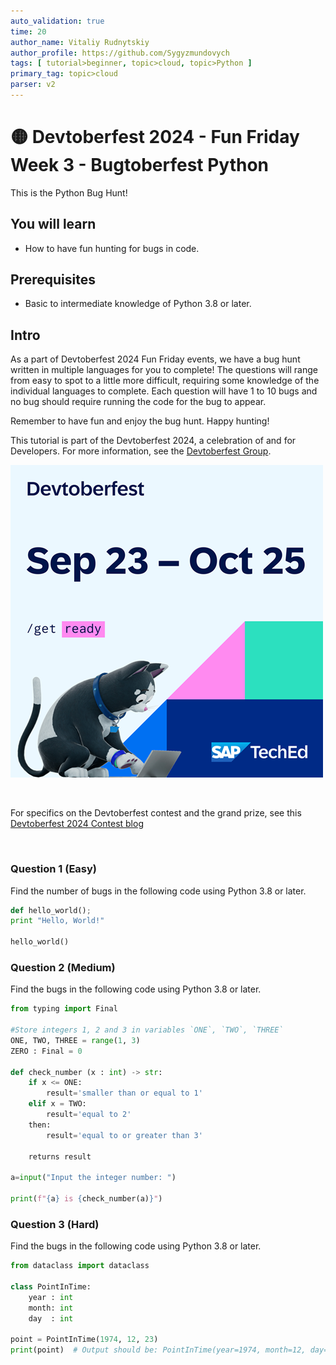 ```yaml
---
auto_validation: true
time: 20
author_name: Vitaliy Rudnytskiy
author_profile: https://github.com/Sygyzmundovych
tags: [ tutorial>beginner, topic>cloud, topic>Python ]
primary_tag: topic>cloud
parser: v2
---
```


# 🟡 Devtoberfest 2024 - Fun Friday Week 3 - Bugtoberfest Python
This is the Python Bug Hunt!

## You will learn
- How to have fun hunting for bugs in code.

## Prerequisites
- Basic to intermediate knowledge of Python 3.8 or later.


## Intro
As a part of Devtoberfest 2024 Fun Friday events, we have a bug hunt written in multiple languages for you to complete! The questions will range from easy to spot to a little more difficult, requiring some knowledge of the individual languages to complete. Each question will have 1 to 10 bugs and no bug should require running the code for the bug to appear.

Remember to have fun and enjoy the bug hunt. Happy hunting!

This tutorial is part of the Devtoberfest 2024, a celebration of and for Developers. For more information, see the [Devtoberfest Group](https://groups.community.sap.com/t5/devtoberfest/gh-p/Devtoberfest).

![Devtoberfest](promo-image-kasimir-square.png)

&nbsp;

For specifics on the Devtoberfest contest and the grand prize, see this [Devtoberfest 2024 Contest blog](https://community.sap.com/t5/devtoberfest-blog-posts/devtoberfest-2024-contest/ba-p/13781593)

&nbsp;

### Question 1 (Easy)

Find the number of bugs in the following code using Python 3.8 or later.

```python
def hello_world();
print "Hello, World!"

hello_world()
```

### Question 2 (Medium)

Find the bugs in the following code using Python 3.8 or later.

```python
from typing import Final

#Store integers 1, 2 and 3 in variables `ONE`, `TWO`, `THREE`
ONE, TWO, THREE = range(1, 3)
ZERO : Final = 0

def check_number (x : int) -> str:
    if x <= ONE:
        result='smaller than or equal to 1'
    elif x = TWO:
        result='equal to 2'
    then:
        result='equal to or greater than 3'

    returns result

a=input("Input the integer number: ")

print(f"{a} is {check_number(a)}")
```

### Question 3 (Hard)

Find the bugs in the following code using Python 3.8 or later.

```python
from dataclass import dataclass

class PointInTime:
    year : int
    month: int
    day  : int

point = PointInTime(1974, 12, 23)
print(point)  # Output should be: PointInTime(year=1974, month=12, day=23)
```
